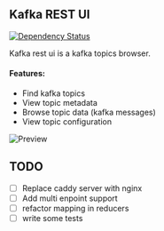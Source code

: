 ## Kafka REST UI
[![Dependency Status](https://david-dm.org/nodefluent/kafka-rest-ui.svg)](https://david-dm.org/nodefluent/kafka-rest-ui)

Kafka rest ui is a kafka topics browser.

#### Features:
- Find kafka topics
- View topic metadata
- Browse topic data (kafka messages)
- View topic configuration

![Preview](https://raw.githubusercontent.com/nodefluent/kafka-rest-ui/master/preview.png)


## TODO

- [ ] Replace caddy server with nginx
- [ ] Add multi enpoint support
- [ ] refactor mapping in reducers
- [ ] write some tests
